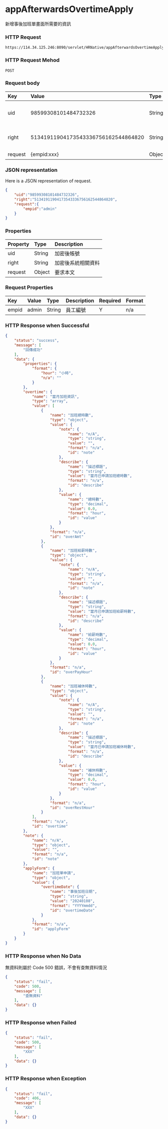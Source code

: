 # appAfterwardsOvertimeApply
新增事後加班單畫面所需要的資訊

### HTTP Request
```
https://114.34.125.246:8090/servlet/HRNative/appAfterwardsOvertimeApply
```

### HTTP Request Mehod
```
POST
```

### Request body
| Key | Value | Type | Description |
|:----------|:-------------|:-----|:------------|
| uid | 98599308101484732326 | String | 需透過appLogin取得
| right | 51341911904173543336756162544864820 | String | 需透過appLogin取得 |
| request | {empid:xxx} | Object | 查詢條件

### JSON representation
Here is a JSON representation of request.
```json
{
    "uid":"98599308101484732326",
    "right":"51341911904173543336756162544864820",
    "request":{
        "empid":"admin"
    }
}
```

### Properties
| Property | Type | Description |
|:---------|:-----|:------------|
| uid   | String | 加密後帳號 |
| right | String | 加密後系統相關資料 |
| request | Object | 要求本文 |

### Request Properties
| Key | Value | Type | Description | Required | Format |
|:----------|:-------------|:-----|:------------|:------------|:------------|
| empid | admin | String | 員工編號 | Y | n/a |

### HTTP Response when Successful
```json
{
    "status": "success",
    "message": [
        "回傳成功"
    ],
    "data": {
        "properties": {
            "format": {
                "hour": "小時",
                "n/a": ""
            }
        },
        "overtime": {
            "name": "當月加班資訊",
            "type": "array",
            "value": [
                {
                    "name": "加班總時數",
                    "type": "object",
                    "value": {
                        "note": {
                            "name": "n/A",
                            "type": "string",
                            "value": "",
                            "format": "n/a",
                            "id": "note"
                        },
                        "describe": {
                            "name": "描述標題",
                            "type": "string",
                            "value": "當月已申請加班總時數",
                            "format": "n/a",
                            "id": "describe"
                        },
                        "value": {
                            "name": "總時數",
                            "type": "decimal",
                            "value": 0.0,
                            "format": "hour",
                            "id": "value"
                        }
                    },
                    "format": "n/a",
                    "id": "overAmt"
                },
                {
                    "name": "加班給薪時數",
                    "type": "object",
                    "value": {
                        "note": {
                            "name": "n/A",
                            "type": "string",
                            "value": "",
                            "format": "n/a",
                            "id": "note"
                        },
                        "describe": {
                            "name": "描述標題",
                            "type": "string",
                            "value": "當月已申請加班給薪時數",
                            "format": "n/a",
                            "id": "describe"
                        },
                        "value": {
                            "name": "給薪時數",
                            "type": "decimal",
                            "value": 0.0,
                            "format": "hour",
                            "id": "value"
                        }
                    },
                    "format": "n/a",
                    "id": "overPayHour"
                },
                {
                    "name": "加班補休時數",
                    "type": "object",
                    "value": {
                        "note": {
                            "name": "n/A",
                            "type": "string",
                            "value": "",
                            "format": "n/a",
                            "id": "note"
                        },
                        "describe": {
                            "name": "描述標題",
                            "type": "string",
                            "value": "當月已申請加班補休時數",
                            "format": "n/a",
                            "id": "describe"
                        },
                        "value": {
                            "name": "補休時數",
                            "type": "decimal",
                            "value": 0.0,
                            "format": "hour",
                            "id": "value"
                        }
                    },
                    "format": "n/a",
                    "id": "overRestHour"
                }
            ],
            "format": "n/a",
            "id": "overtime"
        },
        "note": {
            "name": "n/A",
            "type": "object",
            "value": "",
            "format": "n/a",
            "id": "note"
        },
        "applyForm": {
            "name": "加班單申請",
            "type": "object",
            "value": {
                "overtimeDate": {
                    "name": "事後加班日期",
                    "type": "string",
                    "value": "20240108",
                    "format": "YYYYmmdd",
                    "id": "overtimeDate"
                }
            },
            "format": "n/a",
            "id": "applyForm"
        }
    }
}
```

### HTTP Response when No Data 
無資料則屬於 Code 500 錯誤，不會有查無資料情況
```json
{
    "status": "fail",
    "code": 500,
    "message": [
        "查無資料"
    ],
    "data": {}
}
```

### HTTP Response when Failed
```json
{
    "status": "fail",
    "code": 500,
    "message": [
        "XXX"
    ],
    "data": {}
}
```

### HTTP Response when Exception
```json
{
    "status": "fail",
    "code": 406,
    "message": [
        "XXX"
    ],
    "data": {}
}
```
